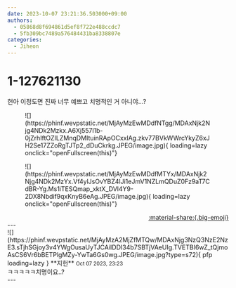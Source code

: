 ```yaml
---
date: 2023-10-07 23:21:36.503000+09:00
authors:
  - 05868d8f694861d5ef8f722e488ccdc7
  - 5fb309bc7489a576484431ba8338807e
categories:
  - Jiheon
---
```


# 1-127621130

<div class="post-container" markdown="1">
<div class="content-container md-sidebar__scrollwrap" markdown="1">

헌아 이정도면 진짜 너무 예쁘고 치명적인 거 아니야...?
<figure markdown="1">
![](https://phinf.wevpstatic.net/MjAyMzEwMDdfNTgg/MDAxNjk2Njg4NDk2Mzkx.A6Xj557l1b-0jZrhIftOZILZMnqDMItuinRApOCxxlAg.zkv77BVkWWrcYkyZ6xJH2Se17ZZoRgTJTp2_dDuCkrkg.JPEG/image.jpg){ loading=lazy onclick="openFullscreen(this)"}
</figure>

<figure markdown="1">
![](https://phinf.wevpstatic.net/MjAyMzEwMDdfMTYx/MDAxNjk2Njg4NDk2MzYx.Vf4ylJsOvYBZ4lJi1eJmV1NZLmQDuZ0Fz9aT7CdBR-Yg.Ms1iTESQmap_xktX_DVl4Y9-2DX8Nbdif9qxKnyB6eAg.JPEG/image.jpg){ loading=lazy onclick="openFullscreen(this)"}
</figure>


</div>
</div>

<div style="text-align: right;" markdown="1">
<a href="https://weverse.io/fromis9/fanpost/1-127621130" style="text-align: right;">:material-share:{.big-emoji}</a>
</div>
---

<div class="comments-container md-sidebar__scrollwrap" markdown="1">
<div class="comment" markdown="1">
<div class='id-container' markdown="1">
![](https://phinf.wevpstatic.net/MjAyMzA2MjZfMTQw/MDAxNjg3NzQ3NzE2NzE3.sTjhSGjoy3v4YWgOusaUyTJCAiIDDI34b7SBTjVAeUIg.TVETBI6wZ_tQjmoAsCS6Vr6bBETPlgMZy-YwTa6Gs0wg.JPEG/image.jpg?type=s72){ pfp loading=lazy }
**<span class="artist">지헌</span>** <small>Oct 07 2023, 23:23</small><br>
</div>
<div class='comment-body' markdown="1">
ㅋㅋㅋㅋㅋ치명이요..?
</div>
</div>
</div>
---
